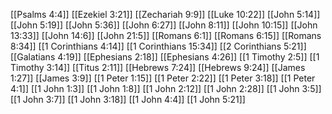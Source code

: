 [[Psalms 4:4]]
[[Ezekiel 3:21]]
[[Zechariah 9:9]]
[[Luke 10:22]]
[[John 5:14]]
[[John 5:19]]
[[John 5:36]]
[[John 6:27]]
[[John 8:11]]
[[John 10:15]]
[[John 13:33]]
[[John 14:6]]
[[John 21:5]]
[[Romans 6:1]]
[[Romans 6:15]]
[[Romans 8:34]]
[[1 Corinthians 4:14]]
[[1 Corinthians 15:34]]
[[2 Corinthians 5:21]]
[[Galatians 4:19]]
[[Ephesians 2:18]]
[[Ephesians 4:26]]
[[1 Timothy 2:5]]
[[1 Timothy 3:14]]
[[Titus 2:11]]
[[Hebrews 7:24]]
[[Hebrews 9:24]]
[[James 1:27]]
[[James 3:9]]
[[1 Peter 1:15]]
[[1 Peter 2:22]]
[[1 Peter 3:18]]
[[1 Peter 4:1]]
[[1 John 1:3]]
[[1 John 1:8]]
[[1 John 2:12]]
[[1 John 2:28]]
[[1 John 3:5]]
[[1 John 3:7]]
[[1 John 3:18]]
[[1 John 4:4]]
[[1 John 5:21]]
